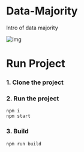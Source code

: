 # Data-Majority
 Intro of data majority


![img](https://github.com/nordicgiant2/react-nice-resume/blob/master/public/images/img.jpg?raw=true)

# Run Project
### 1. Clone the project

### 2. Run the project
```shell
npm i
npm start
```

### 3. Build
```shell
npm run build
```
